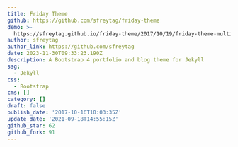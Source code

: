 ```yaml
---
title: Friday Theme
github: https://github.com/sfreytag/friday-theme
demo: >-
  https://sfreytag.github.io/friday-theme/2017/10/19/friday-theme-multiple-images.html
author: sfreytag
author_link: https://github.com/sfreytag
date: 2023-11-30T09:33:23.190Z
description: A Bootstrap 4 portfolio and blog theme for Jekyll
ssg:
  - Jekyll
css:
  - Bootstrap
cms: []
category: []
draft: false
publish_date: '2017-10-16T10:03:35Z'
update_date: '2021-09-18T14:55:15Z'
github_star: 62
github_fork: 91
---
```

